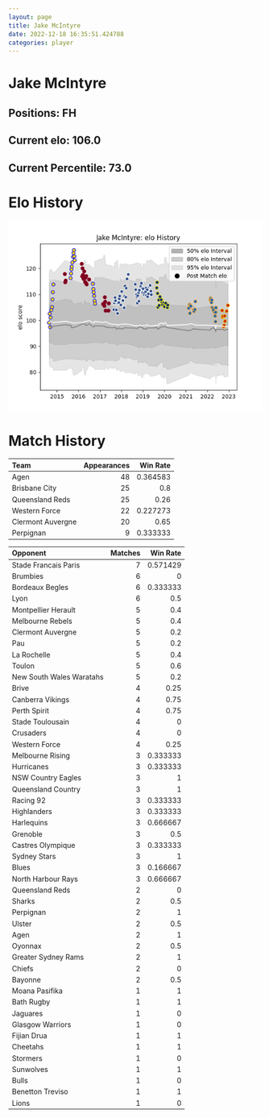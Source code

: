 ```yaml
---  
layout: page  
title: Jake McIntyre  
date: 2022-12-18 16:35:51.424788  
categories: player  
---
```

# Jake McIntyre

## Positions: FH

## Current elo: 106.0

## Current Percentile: 73.0

# Elo History


![elo history](history_JakeMcIntyre.png)
# Match History


| Team              |   Appearances |   Win Rate |
|:------------------|--------------:|-----------:|
| Agen              |            48 |   0.364583 |
| Brisbane City     |            25 |   0.8      |
| Queensland Reds   |            25 |   0.26     |
| Western Force     |            22 |   0.227273 |
| Clermont Auvergne |            20 |   0.65     |
| Perpignan         |             9 |   0.333333 |

| Opponent                 |   Matches |   Win Rate |
|:-------------------------|----------:|-----------:|
| Stade Francais Paris     |         7 |   0.571429 |
| Brumbies                 |         6 |   0        |
| Bordeaux Begles          |         6 |   0.333333 |
| Lyon                     |         6 |   0.5      |
| Montpellier Herault      |         5 |   0.4      |
| Melbourne Rebels         |         5 |   0.4      |
| Clermont Auvergne        |         5 |   0.2      |
| Pau                      |         5 |   0.2      |
| La Rochelle              |         5 |   0.4      |
| Toulon                   |         5 |   0.6      |
| New South Wales Waratahs |         5 |   0.2      |
| Brive                    |         4 |   0.25     |
| Canberra Vikings         |         4 |   0.75     |
| Perth Spirit             |         4 |   0.75     |
| Stade Toulousain         |         4 |   0        |
| Crusaders                |         4 |   0        |
| Western Force            |         4 |   0.25     |
| Melbourne Rising         |         3 |   0.333333 |
| Hurricanes               |         3 |   0.333333 |
| NSW Country Eagles       |         3 |   1        |
| Queensland Country       |         3 |   1        |
| Racing 92                |         3 |   0.333333 |
| Highlanders              |         3 |   0.333333 |
| Harlequins               |         3 |   0.666667 |
| Grenoble                 |         3 |   0.5      |
| Castres Olympique        |         3 |   0.333333 |
| Sydney Stars             |         3 |   1        |
| Blues                    |         3 |   0.166667 |
| North Harbour Rays       |         3 |   0.666667 |
| Queensland Reds          |         2 |   0        |
| Sharks                   |         2 |   0.5      |
| Perpignan                |         2 |   1        |
| Ulster                   |         2 |   0.5      |
| Agen                     |         2 |   1        |
| Oyonnax                  |         2 |   0.5      |
| Greater Sydney Rams      |         2 |   1        |
| Chiefs                   |         2 |   0        |
| Bayonne                  |         2 |   0.5      |
| Moana Pasifika           |         1 |   1        |
| Bath Rugby               |         1 |   1        |
| Jaguares                 |         1 |   0        |
| Glasgow Warriors         |         1 |   0        |
| Fijian Drua              |         1 |   1        |
| Cheetahs                 |         1 |   1        |
| Stormers                 |         1 |   0        |
| Sunwolves                |         1 |   1        |
| Bulls                    |         1 |   0        |
| Benetton Treviso         |         1 |   1        |
| Lions                    |         1 |   0        |
